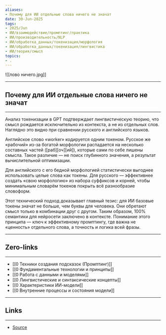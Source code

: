 ```yaml
---
aliases: 
- Почему для ИИ отдельные слова ничего не значат 
date: 30-Jun-2025
tags:
- 2025/Jun
- ИИ/взаимодействие/промптинг/практика
- ИИ/производительность/NLP
- ИИ/обработка_данных/токенизация/морфология
- ИИ/обработка_данных/токенизация/лингвистика
- ИИ/теория/смысл
topics:
- .
---
```

![[лово ничего.jpg]]

-----
##  Почему для ИИ отдельные слова ничего не значат 
-----
Анализ токенизации в GPT подтверждает лингвистическую теорию, что смысл рождается исключительно из контекста, а не из отдельных слов. Наглядно это видно при сравнении русского и английского языков.

Английское слово «worker» кодируется одним токеном. Русское же «рабочий» из-за богатой морфологии распадается на несколько составных частей ([раб][оч][ий]), которые сами по себе лишены смысла. Такое различие — не поиск глубинного значения, а результат вычислительной оптимизации. 

Для английского с его бедной морфологией статистически выгоднее использовать целые слова как токены. Для русского — эффективнее создать «свою морфологию» из набора суффиксов и корней, чтобы минимальным словарём токенов покрыть всё разнообразие словоформ.

Этот технический подход доказывает главный тезис: для ИИ базовые токены значат не больше, чем буквы для человека. Они обретают смысл только в комбинации друг с другом. Таким образом, 100% семантики для нейросети заключено в контексте. Понимание этого принципа — ключ к эффективному промптингу, где важна не «ценность» отдельного слова, а точность и логика всей фразы.

---
## Zero-links
---
- [[0 Техники создания подсказок (Промптинг)]]
- [[0 Фундаментальные технологии и принципы]]
- [[0 Работа с данными и моделями]]
- [[0 Лингвистические и синтаксические концепты]]
- [[0 Характеристики ИИ-модели]]
- [[0 Внутренние процессы и состояния модели]]

---
## Links
---
- [Source](https://t.me/turboproject/1764)